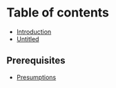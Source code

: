 # Table of contents

* [Introduction](README.md)
* [Untitled](untitled.md)

## Prerequisites

* [Presumptions](prerequisites/presumptions.md)

